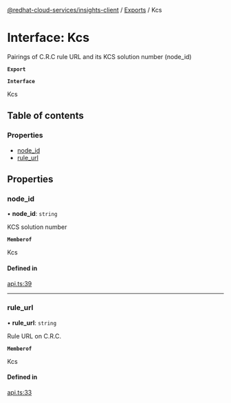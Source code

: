 [@redhat-cloud-services/insights-client](../README.md) / [Exports](../modules.md) / Kcs

# Interface: Kcs

Pairings of C.R.C rule URL and its KCS solution number (node_id)

**`Export`**

**`Interface`**

Kcs

## Table of contents

### Properties

- [node\_id](Kcs.md#node_id)
- [rule\_url](Kcs.md#rule_url)

## Properties

### node\_id

• **node\_id**: `string`

KCS solution number

**`Memberof`**

Kcs

#### Defined in

[api.ts:39](https://github.com/RedHatInsights/javascript-clients/blob/master/packages/insights/api.ts#L39)

___

### rule\_url

• **rule\_url**: `string`

Rule URL on C.R.C.

**`Memberof`**

Kcs

#### Defined in

[api.ts:33](https://github.com/RedHatInsights/javascript-clients/blob/master/packages/insights/api.ts#L33)
